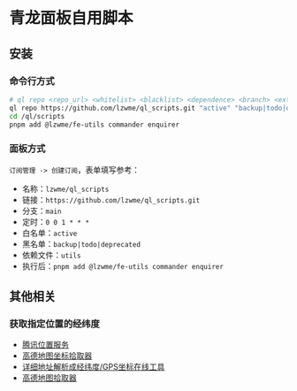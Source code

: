 # 青龙面板自用脚本

## 安装

### 命令行方式

```bash
# ql repo <repo_url> <whitelist> <blacklist> <dependence> <branch> <extensions>
ql repo https://github.com/lzwme/ql_scripts.git "active" "backup|todo|deprecated" "utils"
cd /ql/scripts
pnpm add @lzwme/fe-utils commander enquirer
```

### 面板方式

`订阅管理 -> 创建订阅`，表单填写参考：

- 名称：`lzwme/ql_scripts`
- 链接：`https://github.com/lzwme/ql_scripts.git`
- 分支：`main`
- 定时：`0 0 1 * * *`
- 白名单：`active`
- 黑名单：`backup|todo|deprecated`
- 依赖文件：`utils`
- 执行后：`pnpm add @lzwme/fe-utils commander enquirer`

## 其他相关

### 获取指定位置的经纬度

- [腾讯位置服务](https://lbs.qq.com/getPoint/)
- [高德地图坐标拾取器](https://lbs.amap.com/tools/picker)
- [详细地址解析成经纬度/GPS坐标在线工具](https://www.toolnb.com/tools/areaDataToGps.html)
- [高德地图拾取器](https://www.toolnb.com/tools/gaodegetmap.html)
